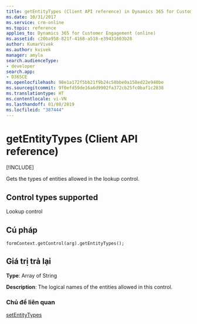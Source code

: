 ```yaml
---
title: getEntityTypes (Client API reference) in Dynamics 365 for Customer Engagement| MicrosoftDocs
ms.date: 10/31/2017
ms.service: crm-online
ms.topic: reference
applies_to: Dynamics 365 for Customer Engagement (online)
ms.assetid: c20ba958-821f-4168-a518-e39431603b28
author: KumarVivek
ms.author: kvivek
manager: amyla
search.audienceType:
- developer
search.app:
- D365CE
ms.openlocfilehash: 98e1a172f5bb21f9b24c58bbe0a158ed22e940be
ms.sourcegitcommit: 9f0efd59de16a6d9902fa372cb25fc0baf1c2838
ms.translationtype: HT
ms.contentlocale: vi-VN
ms.lasthandoff: 01/08/2019
ms.locfileid: "387444"
---
```

# <a name="getentitytypes-client-api-reference"></a>getEntityTypes (Client API reference)

[!INCLUDE[](../../../../includes/cc_applies_to_update_9_0_0.md)]

Gets the types of entities allowed in the lookup control. 

## <a name="control-types-supported"></a>Control types supported

Lookup control

## <a name="syntax"></a>Cú pháp

`formContext.getControl(arg).getEntityTypes();`

## <a name="return-value"></a>Giá trị trả lại

**Type**: Array of String

**Description**: The logical names of the entities allowed in this control.

### <a name="related-topics"></a>Chủ đề liên quan

[setEntityTypes](setEntityTypes.md)
